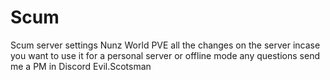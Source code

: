# Scum
Scum server settings
Nunz World PVE all the changes on the server incase you want to use it for a personal server or offline mode 
any questions send me a PM in Discord Evil.Scotsman
